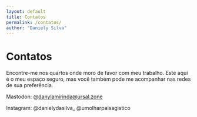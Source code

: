 ```yaml
---
layout: default
title: Contatos
permalink: /contatos/
author: "Daniely Silva"
---
```


# Contatos
Encontre-me nos quartos onde moro de favor com meu trabalho. Este aqui é o meu espaço seguro, mas você também pode me acompanhar nas redes de sua preferência.

Mastodon: @danylamirinda@ursal.zone

Instagram:
@danielydasilva_ @umolharpaisagistico
